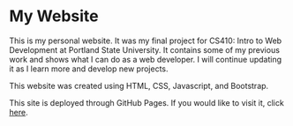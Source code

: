 # My Website
This is my personal website. It was my final project for CS410: Intro to Web Development at Portland State University. It contains some of my previous work and shows what I can do as a web developer. I will continue updating it as I learn more and develop new projects.

This website was created using HTML, CSS, Javascript, and Bootstrap.

This site is deployed through GitHub Pages. If you would like to visit it, click [here](https://mpickettcoding.github.io/).

